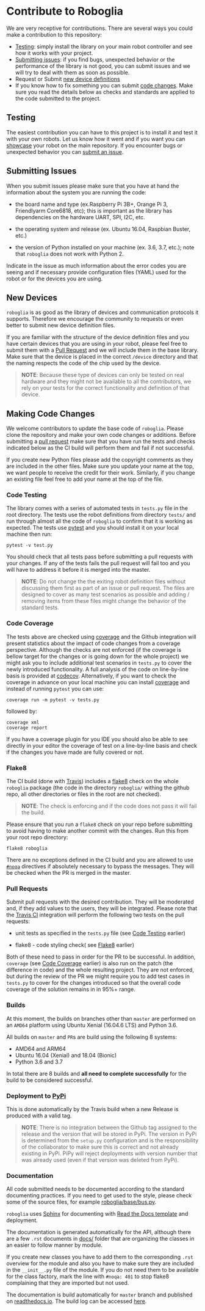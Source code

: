 # Contribute to Roboglia

We are very receptive for contributions. There are several ways you could make
a contribution to this repository:

- [Testing](#Testing): simply install the library on your main robot controller
  and see how it works with your project.
- [Submitting issues](#Submitting-Issues): if you find bugs, unexpected behavior
  or the performance of the library is not good, you can submit issues and we
  will try to deal with them as soon as possible.
- Request or Submit [new device definitions](#New-Devices)
- If you know how to fix something you can submit [code changes](#Making-Code-Changes).
  Make sure you read the details below as checks and standards are applied to
  the code submitted to the project.

## Testing

The easiest contribution you can have to this project is to install it and
test it with your own robots. Let us know how it went and if you want you can
[showcase](https://github.com/sonelu/roboglia#showcasing-your-robot) your robot
on the main repository. If you encounter bugs or unexpected behavior you can
[submit an issue](https://github.com/sonelu/roboglia/issues/new/choose).

## Submitting Issues

When you submit issues please make sure that you have at hand the information
about the system you are running the code:

- the board name and type (ex.Raspberry Pi 3B+, Orange Pi 3, Friendlyarm
  Core6818, etc); this is important as the library has dependencies on the
  hardware UART, SPI, I2C, etc.

- the operating system and release (ex. Ubuntu 16.04, Raspbian Buster, etc.)

- the version of Python installed on your machine (ex. 3.6, 3.7, etc.); note
  that ``roboglia`` does not work with Python 2.

Indicate in the issue as much information about the error codes you are seeing
and if necessary provide configuration files (YAML) used for the robot
or for the devices you are using.

## New Devices

``roboglia`` is as good as the library of devices and communication protocols
it supports. Therefore we encourage the community to requests or even better to
submit new device definition files.

If you are familiar with the structure of the device definition files and you
have certain devices that you are using in your robot, please feel free to
submit them with a [Pull Request](#Pull-Requests) and we will include them
in the base library. Make sure that the device is placed in the correct
``/device`` directory and that the naming respects the code of the chip used
by the device.

> **NOTE**: Because these type of devices can only be tested on real hardware
  and they might not be available to all the contributors, we rely on your
  tests for the correct functionality and definition of that device.

## Making Code Changes

We welcome contributors to update the base code of ``roboglia``.
Please clone the repository and make your own code changes or additions. Before
submitting a [pull request](#Pull-Requests) make sure that you have run the
tests and checks indicated below as the CI build will perform them and fail
if not successful.

If you create new Python files please add the copyright comments as they are
included in the other files. Make sure you update your name at the top, we want
people to receive the credit for their work. Similarly, if you change an
existing file feel free to add your name at the top of the file.

### Code Testing

The library comes with a series of automated tests in ``tests.py`` file in the
root directory. The tests use the robot definitions from directory ``tests/``
and run through almost all the code of ``roboglia`` to confirm that it is
working as expected. The tests use [pytest](https://docs.pytest.org/en/latest/)
and you should install it on your local machine then run:

    pytest -v test.py

You should check that all tests pass before submitting a pull requests with
your changes. If any of the tests fails the pull request will fail too and
you will have to address it before it is merged into the master.

> **NOTE**: Do not change the the exiting robot definition files without
  discussing them first as part of an issue or pull request. The files are
  designed to cover as many test scenarios as possible and adding / removing
  items from these files might change the behavior of the standard tests.

### Code Coverage

The tests above are checked using [coverage](https://coverage.readthedocs.io/en/latest/)
and the Github integration will present statistics about the impact of code
changes from a coverage perspective. Although the checks are not enforced
(if the coverage is bellow target for the changes or is going down for the
whole project) we might ask you to include additional test scenarios in
``tests.py`` to cover the newly introduced functionality. A full analysis of
the code on line-by-line basis is provided at [codecov](https://codecov.io/gh/sonelu/roboglia).
Alternatively, if you want to check the coverage in advance on your local
machine you can install [coverage](https://coverage.readthedocs.io/en/latest/)
and instead of running ``pytest`` you can use:

    coverage run -m pytest -v tests.py

followed by:

    coverage xml
    coverage report

If you have a coverage plugin for you IDE you should also be able to see
directly in your editor the coverage of test on a line-by-line basis and check if the changes you
have made are fully covered or not.

### Flake8

The CI build (done with [Travis](https://travis-ci.com/github/sonelu/roboglia))
includes a [flake8](https://pypi.org/project/flake8/) check on the whole ``roboglia``
package (the code in the directory ``roboglia/`` withing the github repo, all
other directories or files in the root are not checked).

> **NOTE**: The check is enforcing and if the code does not pass it will fail
  the build.
  
Please ensure that you run a ``flake8`` check on your repo before submitting
to avoid having to make another commit with the changes. Run this from your
root repo directory:

    flake8 roboglia

There are no exceptions defined in the CI build and you are allowed to use
[``#noqa``](https://flake8.pycqa.org/en/3.1.1/user/ignoring-errors.html)
directives if absolutely necessary to bypass the messages. They will be checked
when the PR is merged in the master.

### Pull Requests

Submit pull requests with the desired contribution. They will be moderated and,
if they add values to the users, they will be integrated. Please note that
the [Travis CI](https://travis-ci.com) integration will perform the following
two tests on the pull requests:

- unit tests as specified in the ``tests.py`` file (see [Code Testing](#Code-Testing) earlier)

- flake8 - code styling check( see [Flake8](#Flake8) earlier)

Both of these need to pass in order for the PR to be successful. In addition,
``coverage`` (see [Code Coverage](#Code-Coverage) earlier) is also run on the
patch (the difference in code) and the whole resulting project. They are not
enforced, but during the review of the PR we might require you to add test
cases in ``tests.py`` to cover for the changes introduced so that the overall
code coverage of the solution remains in in 95%+ range.

### Builds

At this moment, the builds on branches other than ``master`` are performed
on an ``AMD64`` platform using Ubuntu Xenial (16.04.6 LTS) and Python 3.6.

All builds on ``master`` and ``PR``s are build using the following 8 systems:

- AMD64 and ARM64
- Ubuntu 16.04 (Xenial) and 18.04 (Bionic)
- Python 3.6 and 3.7

In total there are 8 builds and **all need to complete successfully**
for the build to be considered successful.

### Deployment to [PyPi](https://pypi.org/project/roboglia/)

This is done automatically by the Travis build when a new Release is produced
with a valid tag.

> **NOTE**: There is no integration between the Github tag assigned to the
  release and the version that will be stored in PyPi. The version in PyPi
  is determined from the ``setup.py`` configuration and is the responsibility
  of the collaborator to make sure this is correct and not already existing
  in PyPi. PiPy will reject deployments with version number that was already
  used (even if that version was deleted from PyPi).

### Documentation

All code submitted needs to be documented according to the standard documenting
practices. If you need to get used to the style, please check some of the
source files, for example [roboglia/base/bus.py](https://github.com/sonelu/roboglia/blob/master/roboglia/base/bus.py).

``roboglia`` uses [Sphinx](https://www.sphinx-doc.org/en/master/) for documenting
with [Read the Docs template](https://readthedocs.org) and deployment.

The documentation is generated automatically for the API, although there are a
few ``.rst`` documents in [docs/](https://github.com/sonelu/roboglia/tree/master/docs)
folder that are organizing the classes in an easier to follow manner by
module.

If you create new classes you have to add them to the corresponding ``.rst``
overview for the module and also you have to make sure they are included in
the ``__init__.py`` file of the module. If you do not need them to be available
for the class factory, mark the line with ``#noqa: 401`` to stop flake8
complaining that they are imported but not used.

The documentation is build automatically for ``master`` branch and published on
[readthedocs.io](https://roboglia.readthedocs.io/en/latest/). The build log can
be accessed [here](https://readthedocs.org/projects/roboglia/builds/).
